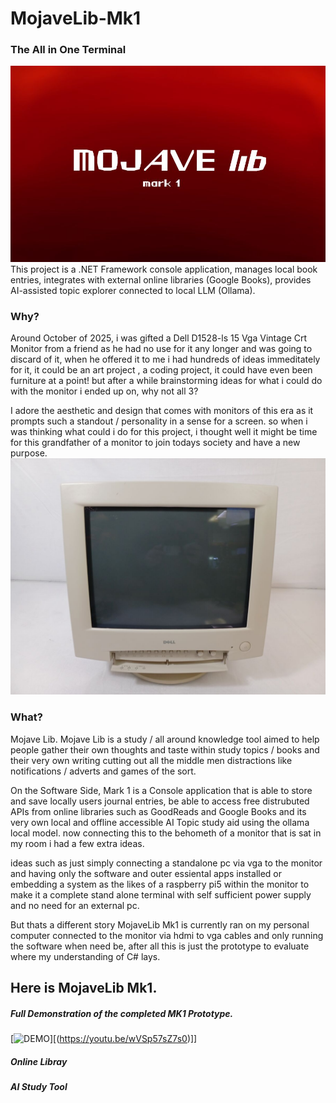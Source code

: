 # MojaveLib-Mk1
### The All in One Terminal
![MLibMk1](assets/photos/p1.jpg)
This project is a .NET Framework console application, manages local book entries, integrates with external online libraries (Google Books), provides AI-assisted topic explorer connected to local LLM (Ollama).

### Why?
Around October of 2025, i was gifted a Dell D1528-ls 15 Vga Vintage Crt Monitor from a friend as he had no use for it any longer and was going to discard of it, when he offered it to me i had hundreds of ideas immeditately for it, it could be an art project , a coding project, it could have even been furniture at a point! but after a while brainstorming ideas for what i could do with the monitor i ended up on, why not all 3?

I adore the aesthetic and design that comes with monitors of this era as it prompts such a standout / personality in a sense for a screen. so when i was thinking what could i do for this project, i thought well it might be time for this grandfather of a monitor to join todays society and have a new purpose.
![Monitor1](assets/p3.jpg)
### What?
Mojave Lib. Mojave Lib is a study / all around knowledge tool aimed to help people gather their own thoughts and taste within study topics / books and their very own writing cutting out all the middle men distractions like notifications / adverts and games of the sort.

On the Software Side, Mark 1 is a Console application that is able to store and save locally users journal entries, be able to access free distrubuted APIs from online libraries such as GoodReads and Google Books and its very own local and offline accessible AI Topic study aid using the ollama local model. now connecting this to the behometh of a monitor that is sat in my room i had a few extra ideas.

ideas such as just simply connecting a standalone pc via vga to the monitor and having only the software and outer essiental apps installed or embedding a system as the likes of a raspberry pi5 within the monitor to make it a complete stand alone terminal with self sufficient power supply and no need for an external pc.

But thats a different story MojaveLib Mk1 is currently ran on my personal computer connected to the monitor via hdmi to vga cables and only running the software when need be, after all this is just the prototype to evaluate where my understanding of C# lays.

## Here is MojaveLib Mk1.
##### Full Demonstration of the completed MK1 Prototype.
[![DEMO](https://youtu.be/wVSp57sZ7s0)][(https://youtu.be/wVSp57sZ7s0)]]

##### Online Libray
##### AI Study Tool
